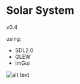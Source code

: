 # Solar System 
v0.4

using:
- SDL2.0
- GLEW
- ImGui

![alt text](https://i.gyazo.com/f30458f7d771e70888dc3bff2d844b49.jpg)
